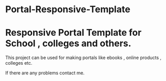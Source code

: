 # Portal-Responsive-Template

Responsive Portal Template for School , colleges and others.
==============

This project can be used for making portals like ebooks , online products , colleges etc.

If there are any problems contact me.